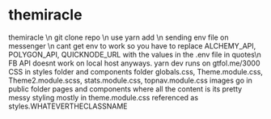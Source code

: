 # themiracle
themiracle \n
git clone repo \n
use yarn add \n
sending env file on messenger \n
cant get env to work so you have to replace ALCHEMY_API, POLYGON_API, QUICKNODE_URL with the values in the .env file in quotes\n
FB API doesnt work on local host anyways.
yarn dev runs on gtfol.me/3000
CSS in styles folder and components folder globals.css, Theme.module.css, Theme2.module.scss, stats.module.css, topnav.module.css
images go in public folder 
pages and components where all the content is 
its pretty messy styling mostly in theme.module.css referenced as styles.WHATEVERTHECLASSNAME 
